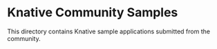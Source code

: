 # Knative Community Samples

This directory contains Knative sample applications submitted from the community.
